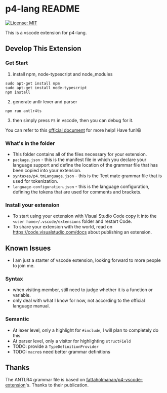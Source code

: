 # p4-lang README

[![License: MIT](https://img.shields.io/badge/License-Apache-blue.svg)](https://github.com/RabbitWhite1/p4-lang-vscode/blob/master/LICENSE)

This is a vscode extension for p4-lang. 

## Develop This Extension

### Get Start

1. install npm, node-typescript and node_modules
  ```shell
  sudo apt-get install npm
  sudo apt-get install node-typescript
  npm install
  ```
2. generate antlr lexer and parser
  ```shell
  npm run antlr4ts
  ```
3. then simply press `F5` in vscode, then you can debug for it. 

You can refer to this [official document](https://code.visualstudio.com/api/get-started/your-first-extension) for more help! Have fun!😃

### What's in the folder

* This folder contains all of the files necessary for your extension.
* `package.json` - this is the manifest file in which you declare your language support and define the location of the grammar file that has been copied into your extension.
* `syntaxes/p4.tmLanguage.json` - this is the Text mate grammar file that is used for tokenization.
* `language-configuration.json` - this is the language configuration, defining the tokens that are used for comments and brackets.

### Install your extension

* To start using your extension with Visual Studio Code copy it into the `<user home>/.vscode/extensions` folder and restart Code.
* To share your extension with the world, read on https://code.visualstudio.com/docs about publishing an extension.

## Known Issues

- I am just a starter of vscode extension, looking forward to more people to join me.

### Syntax

- when visiting member, still need to judge whether it is a function or variable.
- only deal with what I know for now, not according to the official language manual.

### Semantic

- At lexer level, only a highlight for `#include`, I will plan to completely do this.
- At parser level, only a visitor for highlighting `structField`
- TODO: provide a `TypeDefinitionProvider`
- TODO: `macro`s need better grammar definitions

## Thanks

The ANTLR4 grammar file is based on [fattaholmanan/p4-vscode-extension](https://github.com/fattaholmanan/p4-vscode-extension)'s. Thanks to their publication.

